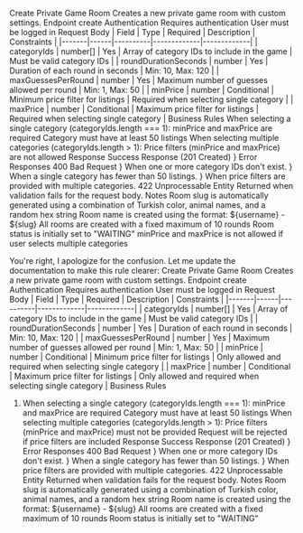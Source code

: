 Create Private Game Room
Creates a new private game room with custom settings.
Endpoint
create
Authentication
Requires authentication
User must be logged in
Request Body
| Field | Type | Required | Description | Constraints |
|-------|------|----------|-------------|-------------|
| categoryIds | number[] | Yes | Array of category IDs to include in the game | Must be valid category IDs |
| roundDurationSeconds | number | Yes | Duration of each round in seconds | Min: 10, Max: 120 |
| maxGuessesPerRound | number | Yes | Maximum number of guesses allowed per round | Min: 1, Max: 50 |
| minPrice | number | Conditional | Minimum price filter for listings | Required when selecting single category |
| maxPrice | number | Conditional | Maximum price filter for listings | Required when selecting single category |
Business Rules
When selecting a single category (categoryIds.length === 1):
minPrice and maxPrice are required
Category must have at least 50 listings
When selecting multiple categories (categoryIds.length > 1):
Price filters (minPrice and maxPrice) are not allowed
Response
Success Response (201 Created)
}
Error Responses
400 Bad Request
}
When one or more category IDs don't exist.
}
When a single category has fewer than 50 listings.
}
When price filters are provided with multiple categories.
422 Unprocessable Entity
Returned when validation fails for the request body.
Notes
Room slug is automatically generated using a combination of Turkish color, animal names, and a random hex string
Room name is created using the format: ${username} - ${slug}
All rooms are created with a fixed maximum of 10 rounds
Room status is initially set to "WAITING"
minPrice and maxPrice is not allowed if user selects multiple categories

You're right, I apologize for the confusion. Let me update the documentation to make this rule clearer:
Create Private Game Room
Creates a new private game room with custom settings.
Endpoint
create
Authentication
Requires authentication
User must be logged in
Request Body
| Field | Type | Required | Description | Constraints |
|-------|------|----------|-------------|-------------|
| categoryIds | number[] | Yes | Array of category IDs to include in the game | Must be valid category IDs |
| roundDurationSeconds | number | Yes | Duration of each round in seconds | Min: 10, Max: 120 |
| maxGuessesPerRound | number | Yes | Maximum number of guesses allowed per round | Min: 1, Max: 50 |
| minPrice | number | Conditional | Minimum price filter for listings | Only allowed and required when selecting single category |
| maxPrice | number | Conditional | Maximum price filter for listings | Only allowed and required when selecting single category |
Business Rules

1. When selecting a single category (categoryIds.length === 1):
   minPrice and maxPrice are required
   Category must have at least 50 listings
   When selecting multiple categories (categoryIds.length > 1):
   Price filters (minPrice and maxPrice) must not be provided
   Request will be rejected if price filters are included
   Response
   Success Response (201 Created)
   }
   Error Responses
   400 Bad Request
   }
   When one or more category IDs don't exist.
   }
   When a single category has fewer than 50 listings.
   }
   When price filters are provided with multiple categories.
   422 Unprocessable Entity
   Returned when validation fails for the request body.
   Notes
   Room slug is automatically generated using a combination of Turkish color, animal names, and a random hex string
   Room name is created using the format: ${username} - ${slug}
   All rooms are created with a fixed maximum of 10 rounds
   Room status is initially set to "WAITING"
